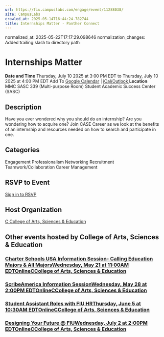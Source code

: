 ```yaml
---
url: https://fiu.campuslabs.com/engage/event/11288038/
site: CampusLabs
crawled_at: 2025-05-14T16:44:24.782744
title: Internships Matter - Panther Connect
---
```

normalized_at: 2025-05-22T17:17:29.098646
normalization_changes: Added trailing slash to directory path

# Internships Matter
**Date and Time**
Thursday, July 10 2025 at 3:00 PM EDT  to 
Thursday, July 10 2025 at 4:00 PM EDT
Add To [Google Calendar](https://fiu.campuslabs.com/engage/event/11288038/googlepublish) | [iCal/Outlook ](https://fiu.campuslabs.com/engage/event/11288038.ics)
**Location**
MMC SASC 339 (Multi-purpose Room)
Student Academic Success Center (SASC)
## Description
Have you ever wondered why you should do an internship? Are you wondering how to acquire one?
Join CASE Career as we look at the benefits of an internship and resources needed on how to search and participate in one. 
## Categories
Engagement
Professionalism
Networking
Recruitment
Teamwork/Collaboration
Career Management
## RSVP to Event
[Sign in to RSVP](https://fiu.campuslabs.com/engage/account/login?returnUrl=/engage/event/11288038)
## Host Organization
[C College of Arts, Sciences & Education ](https://fiu.campuslabs.com/engage/organization/case)
## Other events hosted by College of Arts, Sciences & Education
### [Charter Schools USA Information Session- Calling Education Majors & All MajorsWednesday, May 21 at 11:00AM EDTOnlineCCollege of Arts, Sciences & Education](https://fiu.campuslabs.com/engage/event/11259574)
### [ScribeAmerica Information SessionWednesday, May 28 at 2:00PM EDTOnlineCCollege of Arts, Sciences & Education](https://fiu.campuslabs.com/engage/event/11282780)
### [Student Assistant Roles with FIU HRThursday, June 5 at 10:30AM EDTOnlineCCollege of Arts, Sciences & Education](https://fiu.campuslabs.com/engage/event/11263458)
### [Designing Your Future @ FIUWednesday, July 2 at 2:00PM EDTOnlineCCollege of Arts, Sciences & Education](https://fiu.campuslabs.com/engage/event/11259685)
